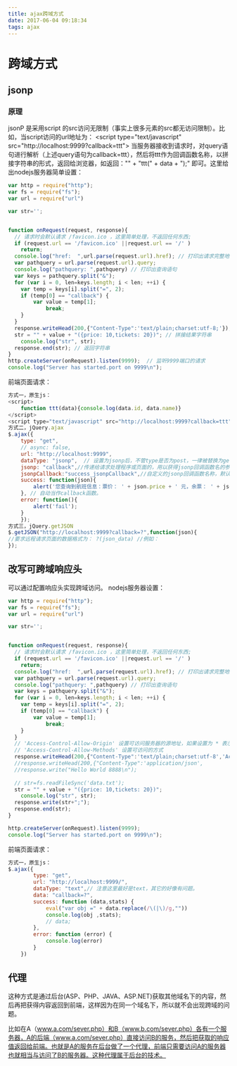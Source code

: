 ```yaml
---
title: ajax跨域方式
date: 2017-06-04 09:18:34
tags: ajax
---
```


# 跨域方式

## jsonp
### 原理
jsonP 是采用script 的src访问无限制（事实上很多元素的src都无访问限制）。比如，当script访问的url地址为：
&lt;script type="text/javascript" src="http://localhost:9999?callback=ttt"&gt; 当服务器接收到请求时，对query语句进行解析（上述query语句为callback=ttt），然后将ttt作为回调函数名称，以拼接字符串的形式，返回给浏览器，如返回："" + "ttt(" + data + ");" 即可。这里给出nodejs服务器简单设置：
<!--more-->
```javascript
var http = require("http");
var fs = require("fs");
var url = require("url")

var str='';


function onRequest(request, response){
  // 请求时会默认请求 /favicon.ico ，这里简单处理，不返回任何东西;
  if (request.url == '/favicon.ico' ||request.url == '/' )
  	return;
  console.log("href:  ",url.parse(request.url).href); // 打印出请求完整地址
  var pathquery = url.parse(request.url).query;
  console.log("pathquery: ",pathquery) // 打印出查询语句
  var keys = pathquery.split("&");
  for (var i = 0, len=keys.length; i < len; ++i) {
  	var temp = keys[i].split("=", 2);
  	if (temp[0] == "callback") {
  		var value = temp[1];
			break;
  	}
  }
  response.writeHead(200,{"Content-Type":'text/plain;charset:utf-8;'});
  str = "" + value + "({price: 10,tickets: 20})"; // 拼接结果字符串
	console.log("str", str);
  response.end(str); // 返回字符串
}
http.createServer(onRequest).listen(9999);	// 监听9999端口的请求
console.log("Server has started.port on 9999\n");

```

前端页面请求：
```javascript
方式一，原生js：
<script>
	function ttt(data){console.log(data.id, data.name)}
</script>
<script type="text/javascript" src="http://localhost:9999?callback=ttt">
方式二，jQuery.ajax
$.ajax({
	type: "get",
	// async: false,
	url: "http://localhost:9999",
	dataType: "jsonp",  // 设置为jsonp后，不管type是否为post，一律被替换为get，即是jsonp只能为get
	jsonp: "callback",//传递给请求处理程序或页面的，用以获得jsonp回调函数名的参数名(一般默认为:callback)，这个例子中为?后面的参数名
	jsonpCallback:"success_jsonpCallback",//自定义的jsonp回调函数名称，默认为jQuery自动生成的随机函数名，也可以写"?"，jQuery会自动为你处理数据，，这个例子中为?后面的参数值。注意，用jQuery.ajax访问jsonp时，参数列表最后有一个&_=随机数，筛选参数时注意。
	success: function(json){
		alert('您查询到航班信息：票价： ' + json.price + ' 元，余票： ' + json.tickets + ' 张。');
	}, // 自动当作callback函数。
	error: function(){
		alert('fail');
	}
	});
方式三，jQuery.getJSON
$.getJSON("http://localhost:9999?callback=?",function(json){ 
//要求远程请求页面的数据格式为： ?(json_data) //例如： 
}); 
```


## 改写可跨域响应头
可以通过配置响应头实现跨域访问。
nodejs服务器设置：
```javascript
var http = require("http");
var fs = require("fs");
var url = require("url")

var str='';


function onRequest(request, response){
  // 请求时会默认请求 /favicon.ico ，这里简单处理，不返回任何东西;
  if (request.url == '/favicon.ico' ||request.url == '/' )
  	return;
  console.log("href:  ",url.parse(request.url).href); // 打印出请求完整地址
  var pathquery = url.parse(request.url).query;
  console.log("pathquery: ",pathquery) // 打印出查询语句
  var keys = pathquery.split("&");
  for (var i = 0, len=keys.length; i < len; ++i) {
  	var temp = keys[i].split("=", 2);
  	if (temp[0] == "callback") {
  		var value = temp[1];
			break;
  	}
  }
  // 'Access-Control-Allow-Origin' 设置可访问服务器的源地址，如果设置为 * 表示所有服务器均可访问
  // 'Access-Control-Allow-Methods' 设置可访问的方式
  response.writeHead(200,{"Content-Type":'text/plain;charset:utf-8','Access-Control-Allow-Origin':'http://localhost:8888','Access-Control-Allow-Methods':'PUT,POST,GET,DELETE,OPTIONS'});//可以解决跨域的请求
  //response.writeHead(200,{"Content-Type":'application/json',            'Access-Control-Allow-Origin':'*','Access-Control-Allow-Methods':'PUT,POST,GET,DELETE,OPTIONS'});
  //response.write("Hello World 8888\n");
  
  // str=fs.readFileSync('data.txt');
  str = "" + value + "({price: 10,tickets: 20})";
	console.log("str", str);
  response.write(str+";");
  response.end(str);
}

http.createServer(onRequest).listen(9999);
console.log("Server has started.port on 9999\n");
```

前端页面请求：
```javascript
方式一，原生js：
$.ajax({
		type: "get",
		url: "http://localhost:9999/",
		dataType: "text",// 注意这里最好是text，其它的好像有问题。
		data: "callback=?",
		success: function (data,stats) {
			eval("var obj =" + data.replace(/\(|\)/g,""))
			console.log(obj ,stats);
			// data;
		},
		error: function (error) {
			console.log(error)
		}
	})

```

## 代理
这种方式是通过后台(ASP、PHP、JAVA、ASP.NET)获取其他域名下的内容，然后再把获得内容返回到前端，这样因为在同一个域名下，所以就不会出现跨域的问题。

比如在A（www.a.com/sever.php）和B（www.b.com/sever.php）各有一个服务器，A的后端（www.a.com/sever.php）直接访问B的服务，然后把获取的响应值返回给前端。也就是A的服务在后台做了一个代理，前端只需要访问A的服务器也就相当与访问了B的服务器。这种代理属于后台的技术。